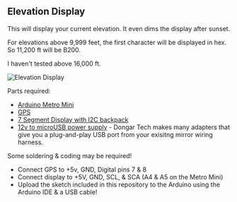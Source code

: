 ## Elevation Display

This will display your current elevation.  It even dims the display after sunset.

For elevations above 9,999 feet, the first character will be displayed in hex. So 11,200 ft will be B200. 

I haven't tested above 16,000 ft.


![Elevation Display](https://photos.smugmug.com/photos/i-k5pwxjc/0/M/i-k5pwxjc-M.jpg)

Parts required:

* [Arduino Metro Mini](https://www.adafruit.com/product/2590)
* [GPS](https://www.adafruit.com/product/4279)
* [7 Segment Display with I2C backpack](https://www.adafruit.com/product/1002)
* [12v to microUSB power supply](https://dongar.tech) - Dongar Tech makes many adapters that give you a plug-and-play USB port from your exisitng mirror wiring harness.


Some soldering & coding may be required!


* Connect GPS to +5v, GND, Digital pins 7 & 8
* Connect display to +5V, GND, SCL, & SCA (A4 & A5 on the Metro Mini)
* Upload the sketch included in this repository to the Arduino using the Arduino IDE & a USB cable!


